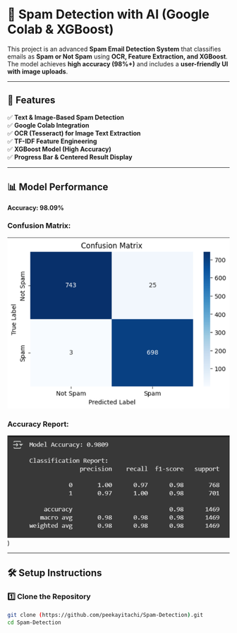 # 📧 Spam Detection with AI (Google Colab & XGBoost)
This project is an advanced **Spam Email Detection System** that classifies emails as **Spam or Not Spam** using **OCR, Feature Extraction, and XGBoost**. The model achieves **high accuracy (98%+)** and includes a **user-friendly UI with image uploads**.

---

## 🚀 Features
✅ **Text & Image-Based Spam Detection**  
✅ **Google Colab Integration**  
✅ **OCR (Tesseract) for Image Text Extraction**  
✅ **TF-IDF Feature Engineering**  
✅ **XGBoost Model (High Accuracy)**  
✅ **Progress Bar & Centered Result Display**  

---

## 📊 Model Performance
**Accuracy: 98.09%**

### Confusion Matrix:
![Confusion Matrix](https://github.com/peekayitachi/Spam-Detection/blob/main/Screenshot%202025-03-07%20040036.png)

### Accuracy Report:
![Accuracy Score](https://github.com/peekayitachi/Spam-Detection/blob/main/Screenshot%202025-03-07%20040105.png))

---

## 🛠 Setup Instructions

### **1️⃣ Clone the Repository**
```bash
git clone (https://github.com/peekayitachi/Spam-Detection).git
cd Spam-Detection
